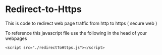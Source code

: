 # Redirect-to-Https
    
This is code to redirect web page traffic from http to https ( secure web )

To reference this javascript file use the following in the head of your webpages
  
    <script src="./redirectToHttps.js"></script>
